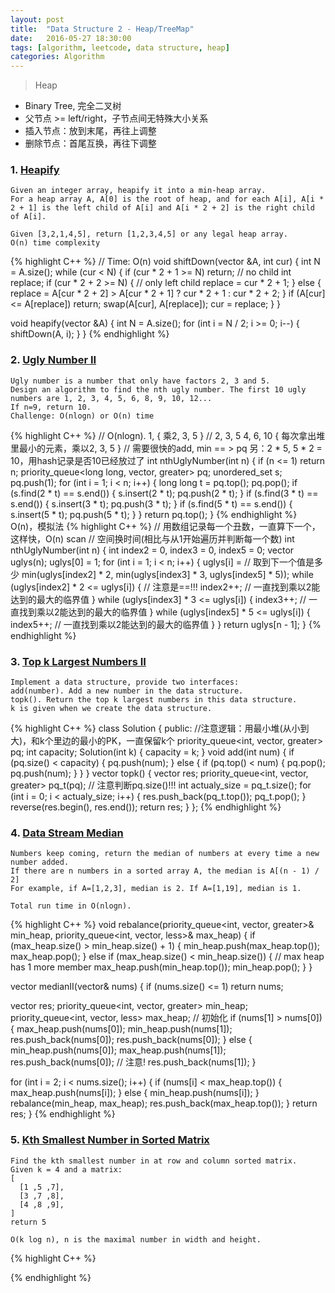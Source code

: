 ```yaml
---
layout: post
title:  "Data Structure 2 - Heap/TreeMap"
date:   2016-05-27 18:30:00
tags: [algorithm, leetcode, data structure, heap]
categories: Algorithm
---
```


> Heap

* Binary Tree, 完全二叉树
* 父节点 >= left/right，子节点间无特殊大小关系
* 插入节点：放到末尾，再往上调整
* 删除节点：首尾互换，再往下调整

### 1. [Heapify](http://www.lintcode.com/en/problem/heapify/)
```
Given an integer array, heapify it into a min-heap array.
For a heap array A, A[0] is the root of heap, and for each A[i], A[i * 2 + 1] is the left child of A[i] and A[i * 2 + 2] is the right child of A[i].

Given [3,2,1,4,5], return [1,2,3,4,5] or any legal heap array.
O(n) time complexity
```
{% highlight C++ %}
// Time: O(n)
void shiftDown(vector<int> &A, int cur) {
  int N = A.size();
  while (cur < N) {
    if (cur * 2 + 1 >= N) return;  // no child
    int replace;
    if (cur * 2 + 2 >= N) {  // only left child
      replace = cur * 2 + 1;
    } else {
      replace = A[cur * 2 + 2] > A[cur * 2 + 1] ? cur * 2 + 1 : cur * 2 + 2;
    }
    if (A[cur] <= A[replace]) return;
    swap(A[cur], A[replace]);
    cur = replace;
  }
}

void heapify(vector<int> &A) {
  int N = A.size();
  for (int i = N / 2; i >= 0; i--) {
    shiftDown(A, i);
  }
}
{% endhighlight %}

### 2. [Ugly Number II](http://www.lintcode.com/en/problem/heapify/)
```
Ugly number is a number that only have factors 2, 3 and 5.
Design an algorithm to find the nth ugly number. The first 10 ugly numbers are 1, 2, 3, 4, 5, 6, 8, 9, 10, 12...
If n=9, return 10.
Challenge: O(nlogn) or O(n) time
```
{% highlight C++ %}
// O(nlogn). 1, { 乘2, 3, 5 }
// 2, 3, 5 4, 6, 10 { 每次拿出堆里最小的元素，乘以2, 3, 5 }
// 需要很快的add, min == > pq 另：2 * 5, 5 * 2 = 10，用hash记录是否10已经放过了
int nthUglyNumber(int n) {
  if (n <= 1) return n;
  priority_queue<long long, vector<long long>, greater<long long>> pq;
  unordered_set<long long> s;
  pq.push(1);
  for (int i = 1; i < n; i++) {
    long long t = pq.top();
    pq.pop();
    if (s.find(2 * t) == s.end()) {
      s.insert(2 * t);
      pq.push(2 * t);
    }
    if (s.find(3 * t) == s.end()) {
      s.insert(3 * t);
      pq.push(3 * t);
    }
    if (s.find(5 * t) == s.end()) {
      s.insert(5 * t);
      pq.push(5 * t);
    }
  }
  return pq.top();
}
{% endhighlight %}
O(n)，模拟法
{% highlight C++ %}
// 用数组记录每一个丑数，一直算下一个，这样快，O(n) scan
// 空间换时间(相比与从1开始遍历并判断每一个数)
int nthUglyNumber(int n) {
  int index2 = 0, index3 = 0, index5 = 0;
  vector<int> uglys(n);
  uglys[0] = 1;
  for (int i = 1; i < n; i++) {
    uglys[i] =  // 取到下一个值是多少
        min(uglys[index2] * 2, min(uglys[index3] * 3, uglys[index5] * 5));
    while (uglys[index2] * 2 <= uglys[i]) {  // 注意是==!!!
      index2++;  // 一直找到乘以2能达到的最大的临界值
    }
    while (uglys[index3] * 3 <= uglys[i]) {
      index3++;  // 一直找到乘以2能达到的最大的临界值
    }
    while (uglys[index5] * 5 <= uglys[i]) {
      index5++;  // 一直找到乘以2能达到的最大的临界值
    }
  }
  return uglys[n - 1];
}
{% endhighlight %}

### 3. [Top k Largest Numbers II](http://www.lintcode.com/en/problem/top-k-largest-numbers-ii/)
```
Implement a data structure, provide two interfaces:
add(number). Add a new number in the data structure.
topk(). Return the top k largest numbers in this data structure.
k is given when we create the data structure.
```
{% highlight C++ %}
class Solution {
 public:
  //注意逻辑：用最小堆(从小到大)，和k个里边的最小的PK，一直保留k个
  priority_queue<int, vector<int>, greater<int>> pq;
  int capacity;
  Solution(int k) { capacity = k; }
  void add(int num) {
    if (pq.size() < capacity) {
      pq.push(num);
    } else {
      if (pq.top() < num) {
        pq.pop();
        pq.push(num);
      }
    }
  }
  vector<int> topk() {
    vector<int> res;
    priority_queue<int, vector<int>, greater<int>> pq_t(pq);
    // 注意判断pq.size()!!!
    int actualy_size = pq_t.size();
    for (int i = 0; i < actualy_size; i++) {
      res.push_back(pq_t.top());
      pq_t.pop();
    }
    reverse(res.begin(), res.end());
    return res;
  }
};
{% endhighlight %}

### 4. [Data Stream Median](http://www.lintcode.com/en/problem/data-stream-median/)
```
Numbers keep coming, return the median of numbers at every time a new number added.
If there are n numbers in a sorted array A, the median is A[(n - 1) / 2]
For example, if A=[1,2,3], median is 2. If A=[1,19], median is 1.

Total run time in O(nlogn).
```
{% highlight C++ %}
void rebalance(priority_queue<int, vector<int>, greater<int>>& min_heap,
               priority_queue<int, vector<int>, less<int>>& max_heap) {
  if (max_heap.size() > min_heap.size() + 1) {
    min_heap.push(max_heap.top());
    max_heap.pop();
  } else if (max_heap.size() < min_heap.size()) {  // max heap has 1 more member
    max_heap.push(min_heap.top());
    min_heap.pop();
  }
}

vector<int> medianII(vector<int>& nums) {
  if (nums.size() <= 1) return nums;

  vector<int> res;
  priority_queue<int, vector<int>, greater<int>> min_heap;
  priority_queue<int, vector<int>, less<int>> max_heap;
  // 初始化
  if (nums[1] > nums[0]) {
    max_heap.push(nums[0]);
    min_heap.push(nums[1]);
    res.push_back(nums[0]);
    res.push_back(nums[0]);
  } else {
    min_heap.push(nums[0]);
    max_heap.push(nums[1]);
    res.push_back(nums[0]);  // 注意!
    res.push_back(nums[1]);
  }

  for (int i = 2; i < nums.size(); i++) {
    if (nums[i] < max_heap.top()) {
      max_heap.push(nums[i]);
    } else {
      min_heap.push(nums[i]);
    }
    rebalance(min_heap, max_heap);
    res.push_back(max_heap.top());
  }
  return res;
}
{% endhighlight %}

### 5. [Kth Smallest Number in Sorted Matrix](http://www.lintcode.com/en/problem/kth-smallest-number-in-sorted-matrix/)
```
Find the kth smallest number in at row and column sorted matrix.
Given k = 4 and a matrix:
[
  [1 ,5 ,7],
  [3 ,7 ,8],
  [4 ,8 ,9],
]
return 5

O(k log n), n is the maximal number in width and height.
```
{% highlight C++ %}

{% endhighlight %}
